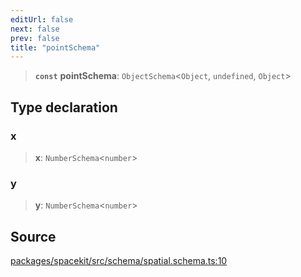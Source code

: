 ```yaml
---
editUrl: false
next: false
prev: false
title: "pointSchema"
---
```


> **`const`** **pointSchema**: `ObjectSchema`\<`Object`, `undefined`, `Object`\>

## Type declaration

### x

> **x**: `NumberSchema`\<`number`\>

### y

> **y**: `NumberSchema`\<`number`\>

## Source

[packages/spacekit/src/schema/spatial.schema.ts:10](https://github.com/nodenogg-in/alpha-p2p/blob/bd4a66e/packages/spacekit/src/schema/spatial.schema.ts#L10)
